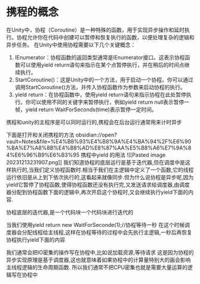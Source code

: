 # 携程的概念


在Unity中，协程（Coroutine）是一种特殊的函数，用于实现异步操作和延时执行。协程允许你在代码中创建可以暂停和恢复执行的函数，以便处理复杂的逻辑和异步任务。
在Unity中使用协程需要以下几个关键概念：

1. IEnumerator：协程函数的返回类型通常是IEnumerator接口。这表示协程函数可以使用yield return语句来指示在某个点暂停执行，并在稍后的时间点继续执行。
2. StartCoroutine()：这是Unity中的一个方法，用于启动一个协程。你可以通过调用StartCoroutine()方法，并传入协程函数作为参数来启动协程的执行。
3. yield return：在协程函数中，使用yield return语句来指示协程在此处暂停执行。你可以使用不同的关键字来暂停执行，例如yield return null表示暂停一帧，yield return WaitForSeconds(time)表示暂停一定时间。

携程和unity的主程序是可以同时运行的,携程会在后台运行通常用来计时异步

下面是打开和关闭携程的方法
obsidian://open?vault=Notes&file=%E4%B8%93%E4%B8%9A%E4%BA%94%2F%E6%90%BA%E7%A8%8B%E4%B8%AD%E8%87%AA%E5%B8%A6%E7%9A%84%E6%96%B9%E6%B3%95
携程中yield 的用法
![[Pasted image 20231213231907.png]]
我们知道协程的底层运行是基于迭代器,但在调度中是这样执行的,当我们定义协程函数时.相当于我们在主逻辑中定义了一个函数,它的线程运行依旧是从上到下依次执行的,这看起来就像同步.但为什么说协程是异步呢,因为yield它暂停了协程函数,使得协程函数还没有执行完,又发送请求给调度器,由调度器分配到协程函数下面的逻辑中,再次开启这个协程时,又会继续执行yield下面的内容.

协程底层的迭代器,是一个代码块一个代码块进行迭代的

当我们使用yield return new WaitForSeconde(1);//协程等待一秒
在这个时候调度器会分配线程给主线程,这样在协程等待的过程中会先执行主逻辑,一秒后再恢复协程执行yield下面的内容


我们通常会把IO密集的操作写在协程中,比如说加载资源,等待请求
这是因为协程的异步实现原理是基于调度器,这也就意味着如果协程中的计算量特别大的画会影响主线程逻辑的生命周期函数. 所以我们通常不把CPU密集也就是需要大量运算的逻辑写在协程中